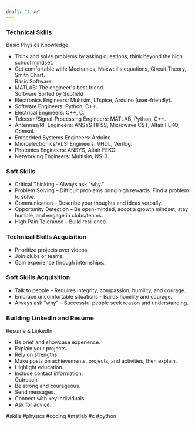```yaml
---
draft: "true"
---
```


### Technical Skills
Basic Physics Knowledge
- Think and solve problems by asking questions; think beyond the high school mindset.  
- Get comfortable with: Mechanics, Maxwell's equations, Circuit Theory, Smith Chart.  
Basic Software
- MATLAB: The engineer's best friend.  
Software Sorted by Subfield
- Electronics Engineers: Multisim, LTspice, Arduino (user-friendly).  
- Software Engineers: Python, C++.  
- Electrical Engineers: C++, C.  
- Telecom/Signal-Processing Engineers: MATLAB, Python, C++.  
- Antennas/RF Engineers: ANSYS HFSS, Microwave CST, Altair FEKO, Comsol.  
- Embedded Systems Engineers: Arduino.  
- Microelectronics/VLSI Engineers: VHDL, Verilog.  
- Photonics Engineers: ANSYS, Altair FEKO.  
- Networking Engineers: Multisim, NS-3.  
### Soft Skills
- Critical Thinking – Always ask "why."  
- Problem Solving – Difficult problems bring high rewards. Find a problem to solve.  
- Communication – Describe your thoughts and ideas verbally.  
- Opportunity Detection – Be open-minded, adopt a growth mindset, stay humble, and engage in clubs/teams.  
- High Pain Tolerance – Build resilience.  
### Technical Skills Acquisition
- Prioritize projects over videos.  
- Join clubs or teams.  
- Gain experience through internships.  
### Soft Skills Acquisition
- Talk to people – Requires integrity, compassion, humility, and courage.  
- Embrace uncomfortable situations – Builds humility and courage.  
- Always ask "why" – Successful people seek reason and understanding.  
### Building LinkedIn and Resume
Resume & LinkedIn
- Be brief and showcase experience.  
- Explain your projects.  
- Rely on strengths.  
- Make posts on achievements, projects, and activities, then explain.  
- Highlight education.  
- Include contact information.  
Outreach
- Be strong and courageous.  
- Send messages.  
- Connect with key individuals.  
- Ask for advice.

#skills #physics #coding #matlab #c #python